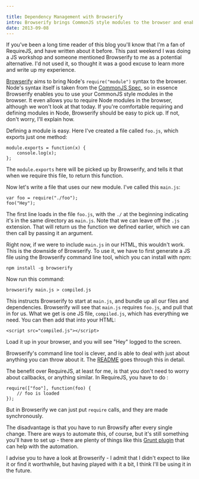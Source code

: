 ```yaml
---

title: Dependency Management with Browserify
intro: Browserify brings CommonJS style modules to the browser and enables you to load in files just like you would in NodeJS.
date: 2013-09-08
---
```


If you've been a long time reader of this blog you'll know that I'm a fan of RequireJS, and have written about it before. This past weekend I was doing a JS workshop and someone mentioned Browserify to me as a potential alternative. I'd not used it, so thought it was a good excuse to learn more and write up my experience.

[Browserify](https://github.com/substack/node-browserify) aims to bring Node's `require("module")` syntax to the browser. Node's syntax itself is taken from the [CommonJS Spec](http://wiki.commonjs.org/wiki/CommonJS), so in essence Browserify enables you to use your CommonJS style modules in the browser. It even allows you to require Node modules in the browser, although we won't look at that today. If you're comfortable requiring and defining modules in Node, Browserify should be easy to pick up. If not, don't worry, I'll explain how.

Defining a module is easy. Here I've created a file called `foo.js`, which exports just one method:

    module.exports = function(x) {
        console.log(x);
    };

The `module.exports` here will be picked up by Browserify, and tells it that when we require this file, to return this function.

Now let's write a file that uses our new module. I've called this `main.js`:

    var foo = require("./foo");
    foo("Hey");

The first line loads in the file `foo.js`, with the `./` at the beginning indicating it's in the same directory as `main.js`. Note that we can leave off the `.js` extension. That will return us the function we defined earlier, which we can then call by passing it an argument.

Right now, if we were to include `main.js` in our HTML, this wouldn't work. This is the downside of Browserify. To use it, we have to first generate a JS file using the Browserify command line tool, which you can install with npm:

    npm install -g browserify

Now run this command:

    browserify main.js > compiled.js

This instructs Browserify to start at `main.js`, and bundle up all our files and dependencies. Browserify will see that `main.js` requires `foo.js`, and pull that in for us. What we get is one JS file, `compiled.js`, which has everything we need. You can then add that into your HTML:

    <script src="compiled.js"></script>

Load it up in your browser, and you will see "Hey" logged to the screen.

Browserify's command line tool is clever, and is able to deal with just about anything you can throw about it. The [README](https://github.com/substack/node-browserify) goes through this in detail.

The benefit over RequireJS, at least for me, is that you don't need to worry about callbacks, or anything similar. In RequireJS, you have to do :

    require(["foo"], function(foo) {
        // foo is loaded
    });

But in Browserify we can just put `require` calls, and they are made synchronously.

The disadvantage is that you have to run Browsify after every single change. There are ways to automate this, of course, but it's still something you'll have to set up - there are plenty of things like this [Grunt plugin](https://github.com/jmreidy/grunt-browserify) that can help with the automation.

I advise you to have a look at Browserify - I admit that I didn't expect to like it or find it worthwhile, but having played with it a bit, I think I'll be using it in the future.
